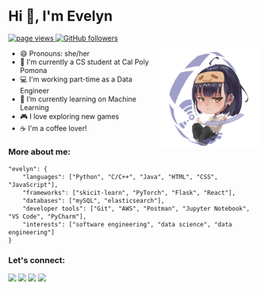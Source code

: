 

<!--
**mievenfall/mievenfall** is a ✨ _special_ ✨ repository because its `README.md` (this file) appears on your GitHub profile.

-->
<h1 align="left">Hi 👋, I'm Evelyn</h1>

<p align="left">
  <a href="https://github.com/mievenfall">
    <img src="https://komarev.com/ghpvc/?username=mievenfall" alt="page views">
  </a>
  <a href="https://github.com/mievenfall?tab=followers">
    <img alt="GitHub followers" src="https://img.shields.io/github/followers/mievenfall?color=green&logo=github">
  </a>
</p>


<img src="./img/Chibi-E.png" alt="chibi-evelyn" align="right" width="200">



- 😄 Pronouns: she/her
- 📓 I'm currently a CS student at Cal Poly Pomona
- 💻 I'm working part-time as a Data Engineer
- 🌱 I’m currently learning on Machine Learning 
- 🎮 I love exploring new games
- ☕ I'm a coffee lover!




<h3 align="left">More about me:</h3>

```
"evelyn": {
    "languages": ["Python", "C/C++", "Java", "HTML", "CSS", "JavaScript"],
    "frameworks": ["skicit-learn", "PyTorch", "Flask", "React"],
    "databases": ["mySQL", "elasticsearch"],
    "developer tools": ["Git", "AWS", "Postman", "Jupyter Notebook", "VS Code", "PyCharm"],
    "interests": ["software engineering", "data science", "data engineering"]
}
```

<h3 align="left">Let's connect:</h3>

<a target="_blank" href="https://www.linkedin.com/in/www.linkedin.com/in/evelynvu"><img src="https://img.shields.io/badge/-LinkedIn-0077B5?style=for-the-badge&logo=Linkedin&logoColor=white"></img></a>
<a target="_blank" href="mailto:mngoc2603@gmail.com"><img src="https://img.shields.io/badge/-Gmail-D14836?style=for-the-badge&logo=Gmail&logoColor=white"></img></a>
<a target="_blank" href="https://x.com/mievenfall"><img src="https://img.shields.io/badge/@mievenfall-000000?style=for-the-badge&logo=x&logoColor=white"></img></a>
<a target="_blank" href="https://www.threads.net/@mievenfall"><img src="https://img.shields.io/badge/Threads-000000.svg?style=for-the-badge&logo=Threads&logoColor=white"></img></a>
